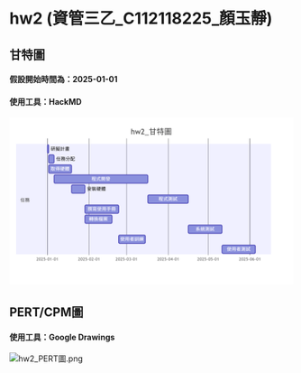 # hw2 (資管三乙_C112118225_顏玉靜)
## 甘特圖
#### 假設開始時間為：2025-01-01
#### 使用工具：HackMD
![hw2_甘特圖.png](https://github.com/C112118225/114-b/blob/main/hw2_%E7%94%98%E7%89%B9%E5%9C%96.png)
## PERT/CPM圖
#### 使用工具：Google Drawings
![hw2_PERT圖.png](https://github.com/C112118225/114-b/blob/main/hw2_PERT%E5%9C%96.png)
